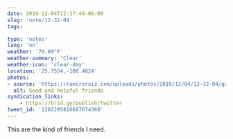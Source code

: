 ```yaml
---
date: 2019-12-04T12:37:49-06:00
slug: 'note/12-32-04'
tags:

type: 'notes'
lang: 'en'
weather: '79.09°F'
weather-summary: 'Clear'
weather-icon: 'clear-day'
location: '25.7554,-100.4024'
photos:
- source: 'https://ramiroruiz.com/uploads/photos/2019/12/04/12-32-04/good-and-helpful-friends.gif'
  alt: Good and helpful friends
syndication_links:
    - https://brid.gy/publish/twitter
tweet_id: '1202295816607674368'
---
```

This are the kind of friends I need.